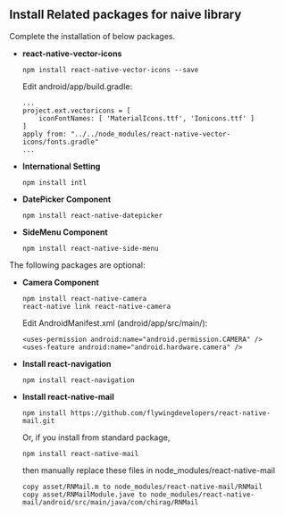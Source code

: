 Install Related packages for naive library
------------------------------------------

Complete the installation of below packages.

+ **react-native-vector-icons**

      npm install react-native-vector-icons --save

    Edit android/app/build.gradle:

      ...
      project.ext.vectoricons = [
          iconFontNames: [ 'MaterialIcons.ttf', 'Ionicons.ttf' ]
      ]
      apply from: "../../node_modules/react-native-vector-icons/fonts.gradle"
      ...

+ **International Setting**

      npm install intl


+ **DatePicker Component**

      npm install react-native-datepicker


+ **SideMenu Component**

      npm install react-native-side-menu


The following packages are optional:

+ **Camera Component**

      npm install react-native-camera
      react-native link react-native-camera

    Edit AndroidManifest.xml (android/app/src/main/):

      <uses-permission android:name="android.permission.CAMERA" />
      <uses-feature android:name="android.hardware.camera" />

+ **Install react-navigation**

      npm install react-navigation

+ **Install react-native-mail**

      npm install https://github.com/flywingdevelopers/react-native-mail.git

    Or, if you install from standard package,

      npm install react-native-mail

    then manually replace these files in node_modules/react-native-mail

      copy asset/RNMail.m to node_modules/react-native-mail/RNMail
      copy asset/RNMailModule.jave to node_modules/react-native-mail/android/src/main/java/com/chirag/RNMail
